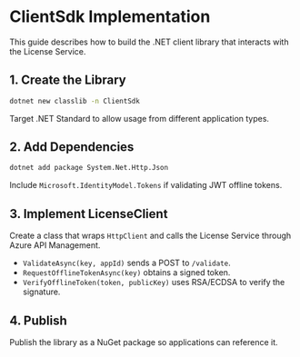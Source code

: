 # ClientSdk Implementation

This guide describes how to build the .NET client library that interacts with the License Service.

## 1. Create the Library
```bash
dotnet new classlib -n ClientSdk
```
Target .NET Standard to allow usage from different application types.

## 2. Add Dependencies
```bash
dotnet add package System.Net.Http.Json
```
Include `Microsoft.IdentityModel.Tokens` if validating JWT offline tokens.

## 3. Implement LicenseClient
Create a class that wraps `HttpClient` and calls the License Service through Azure API Management.
- `ValidateAsync(key, appId)` sends a POST to `/validate`.
- `RequestOfflineTokenAsync(key)` obtains a signed token.
- `VerifyOfflineToken(token, publicKey)` uses RSA/ECDSA to verify the signature.

## 4. Publish
Publish the library as a NuGet package so applications can reference it.

